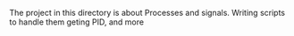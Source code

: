 The project in this directory is about Processes and signals.
Writing scripts to handle them
geting PID, and more
